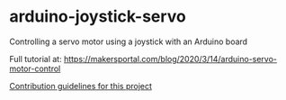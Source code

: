 # arduino-joystick-servo
Controlling a servo motor using a joystick with an Arduino board

Full tutorial at: https://makersportal.com/blog/2020/3/14/arduino-servo-motor-control

[Contribution guidelines for this project](https://images.squarespace-cdn.com/content/v1/59b037304c0dbfb092fbe894/1584674010167-KO5FE4H54VCFQ9OOD83Q/ke17ZwdGBToddI8pDm48kN_ZoNdj1kv_gIvm4zjH76N7gQa3H78H3Y0txjaiv_0fDoOvxcdMmMKkDsyUqMSsMWxHk725yiiHCCLfrh8O1z4YTzHvnKhyp6Da-NYroOW3ZGjoBKy3azqku80C789l0n54Bn8e90W9qBf-smZxzROWPWatu8N4myd8qBOjLXoKr7eLilP27nxMq5hFavDR2g/MG90S_Arduino_servo_wiring.png?format=1500w)
